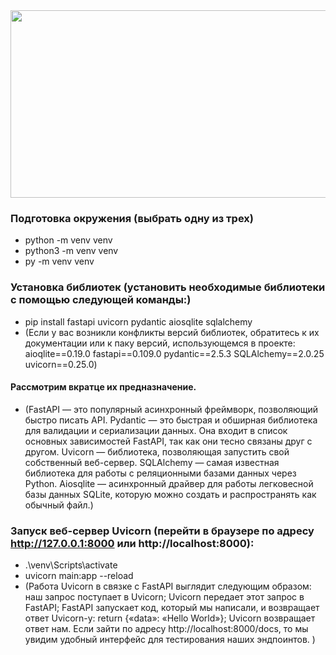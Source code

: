 <div align="center">
  <img src="https://media.giphy.com/media/dWesBcTLavkZuG35MI/giphy.gif" width="600" height="300"/>
</div>

### Подготовка окружения (выбрать одну из трех)
* python -m venv venv
* python3 -m venv venv
* py -m venv venv
### Установка библиотек (установить необходимые библиотеки с помощью следующей команды:)
* pip install fastapi uvicorn pydantic aiosqlite sqlalchemy
* (Если у вас возникли конфликты версий библиотек, обратитесь к их документации или к паку версий, использующемся в проекте: aioqlite==0.19.0 fastapi==0.109.0 pydantic==2.5.3 SQLAlchemy==2.0.25 uvicorn==0.25.0)
#### Рассмотрим вкратце их предназначение.
* (FastAPI — это популярный асинхронный фреймворк, позволяющий быстро писать API.
Pydantic — это быстрая и обширная библиотека для валидации и сериализации данных. Она входит в список основных зависимостей FastAPI, так как они тесно связаны друг с другом.
Uvicorn — библиотека, позволяющая запустить свой собственный веб-сервер.
SQLAlchemy — самая известная библиотека для работы с реляционными базами данных через Python.
Aiosqlite — асинхронный драйвер для работы легковесной базы данных SQLite, которую можно создать и распространять как обычный файл.)
### Запуск веб-сервер Uvicorn (перейти в браузере по адресу http://127.0.0.1:8000 или http://localhost:8000):
*  .\venv\Scripts\activate   
* uvicorn main:app --reload
* (Работа Uvicorn в связке с FastAPI выглядит следующим образом:
наш запрос поступает в Uvicorn;
Uvicorn передает этот запрос в FastAPI;
FastAPI запускает код, который мы написали, и возвращает ответ Uvicorn-у:
return {«data»: «Hello World»};
Uvicorn возвращает ответ нам. Если зайти по адресу http://localhost:8000/docs, то мы увидим удобный интерфейс для тестирования наших эндпоинтов. )
